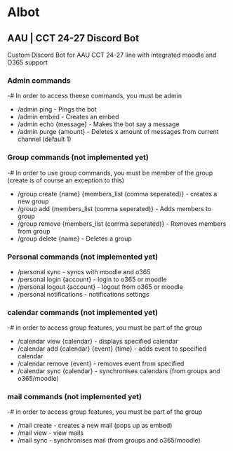 # Albot
## AAU | CCT 24-27 Discord Bot

Custom Discord Bot for AAU CCT 24-27 line with integrated moodle and O365 support


### Admin commands
-# In order to access theese commands, you must be admin
- /admin ping - Pings the bot
- /admin embed - Creates an embed
- /admin echo {message} - Makes the bot say a message
- /admin purge {amount} - Deletes x amount of messages from current channel (default 1)

### Group commands (not implemented yet)
-# In order to use group commands, you must be member of the group (create is of course an exception to this)
- /group create {name} {members_list (comma seperated)} - creates a new group
- /group add {members_list (comma seperated)} - Adds members to group
- /group remove {members_list (comma seperated)} - Removes members from group
- /group delete {name} - Deletes a group

### Personal commands (not implemented yet)
- /personal sync - syncs with moodle and o365
- /personal login {account} - login to o365 or moodle
- /personal logout {account} - logout from o365 or moodle
- /personal notifications - notifications settings

### calendar commands (not implemented yet)
-# in order to access group features, you must be part of the group
- /calendar view {calendar} - displays specified calendar
- /calendar add {calendar} {event} {time} - adds event to specified calendar
- /calendar remove {event} - removes event from specified
- /calendar sync {calendar} - synchronises calendars (from groups and o365/moodle)

### mail commands (not implemented yet)
-# in order to access group features, you must be part of the group
- /mail create - creates a new mail (pops up as embed)
- /mail view - view mails
- /mail sync - synchronises mail (from groups and o365/moodle)
 